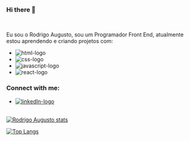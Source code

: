### Hi there 👋
<br>

Eu sou o Rodrigo Augusto, sou um Programador Front End, atualmente estou aprendendo e criando projetos com:
- <img src="https://img.shields.io/badge/HTML-E34F26?style=for-the-badge&logo=html5&logoColor=white" alt="html-logo" />
- <img src="https://img.shields.io/badge/CSS-1572B6?&style=for-the-badge&logo=css3&logoColor=white" alt="css-logo" /> 
- <img src="https://img.shields.io/badge/JavaScript-F7DF1E?style=for-the-badge&logo=javascript&logoColor=black" alt="javascript-logo" />
- <img src="https://img.shields.io/badge/React-20232A?style=for-the-badge&logo=react&logoColor=61DAFB" alt="react-logo" />

### Connect with me:

- <a href="www.linkedin.com/in/rodrigoaugusto-developer/"><img src="https://img.shields.io/badge/LinkedIn-0077B5?style=for-the-badge&logo=linkedin&logoColor=white" alt="linkedIn-logo" />

<br>[![Rodrigo Augusto stats](https://github-readme-stats.vercel.app/api?username=rodrigorobl)](https://github.com/anuraghazra/github-readme-stats)

[![Top Langs](https://github-readme-stats.vercel.app/api/top-langs/?username=rodrigorobl)](https://github.com/anuraghazra/github-readme-stats)
